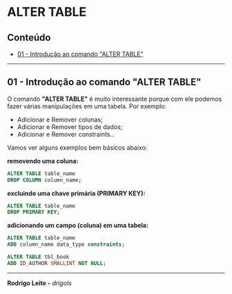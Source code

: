 # ALTER TABLE

## Conteúdo

 - [01 - Introdução ao comando "ALTER TABLE"](#intro)

---

<div id="intro"></div>

## 01 - Introdução ao comando "ALTER TABLE"

O comando **"ALTER TABLE"** é muito interessante porque com ele podemos fazer várias manipulações em uma tabela. Por exemplo:

 - Adicionar e Remover colunas;
 - Adicionar e Remover tipos de dados;
 - Adicionar e Remover constraints..

Vamos ver alguns exemplos bem básicos abaixo:

**removendo uma coluna:**  
```sql
ALTER TABLE table_name
DROP COLUMN column_name;
```

**excluindo uma chave primária (PRIMARY KEY):**  
```sql
ALTER TABLE table_name
DROP PRIMARY KEY;
```

**adicionando um campo (coluna) em uma tabela:**  
```sql
ALTER TABLE table_name
ADD column_name data_type constraints;

ALTER TABLE tbl_book
ADD ID_AUTHOR SMALLINT NOT NULL;
```

---

**Rodrigo Leite -** *drigols*

